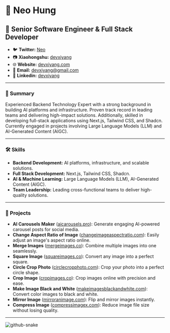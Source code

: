 # 👋 Neo Hung

## 🚀 Senior Software Engineer & Full Stack Developer

- 🐦 **Twitter:** [Neo](https://twitter.com/im_neo1992)  
- 📷 **Xiaohongshu:** [devxiyang](https://www.xiaohongshu.com/user/profile/6229828600000000100057ea)  
- 🌐 **Website:** [devxiyang.com](https://devxiyang.com)  
- 📧 **Email:** [devxiyang@gmail.com](mailto:devxiyang@gmail.com)  
- 🔗 **Linkedin:** [devxiyang](https://www.linkedin.com/in/devxiyang)  

---

### 📝 Summary
Experienced Backend Technology Expert with a strong background in building AI platforms and infrastructure. Proven track record in leading teams and delivering high-impact solutions. Additionally, skilled in developing full-stack applications using Next.js, Tailwind CSS, and Shadcn. Currently engaged in projects involving Large Language Models (LLM) and AI-Generated Content (AIGC).

---

### 🛠️ Skills
- **Backend Development:** AI platforms, infrastructure, and scalable solutions.  
- **Full Stack Development:** Next.js, Tailwind CSS, Shadcn.  
- **AI & Machine Learning:** Large Language Models (LLM), AI-Generated Content (AIGC).  
- **Team Leadership:** Leading cross-functional teams to deliver high-quality solutions.  

---

### 🎯 Projects
- **AI Carousels Maker** ([aicarousels.pro](https://www.aicarousels.pro)): Generate engaging AI-powered carousel posts for social media.  
- **Change Aspect Ratio of Image** ([changeimageaspectratio.com](https://changeimageaspectratio.com)): Easily adjust an image's aspect ratio online.  
- **Merge Images** ([mergeimages.co](https://mergeimages.co)): Combine multiple images into one seamlessly.  
- **Square Image** ([squareimages.co](https://squareimages.co)): Convert any image into a perfect square.  
- **Circle Crop Photo** ([circlecropphoto.com](https://circlecropphoto.com)): Crop your photo into a perfect circle shape.  
- **Crop Image** ([cropimages.co](https://cropimages.co)): Crop images online with precision and ease.  
- **Make Image Black and White** ([makeimagesblackandwhite.com](https://makeimagesblackandwhite.com)): Convert color images to black and white.  
- **Mirror Image** ([mirroranimage.com](https://mirroranimage.com)): Flip and mirror images instantly.  
- **Compress Image** ([compressimagex.com](https://compressimagex.com)): Reduce image file size without losing quality.  

---

<!-- snake contribution -->
<picture>
  <source media="(prefers-color-scheme: dark)" srcset="github-contribution-snake/github-contribution-grid-snake-dark.svg" />
  <source media="(prefers-color-scheme: light)" srcset="github-contribution-snake/github-contribution-grid-snake.svg" />
  <img alt="github-snake" src="github-snake.svg" />
</picture>
